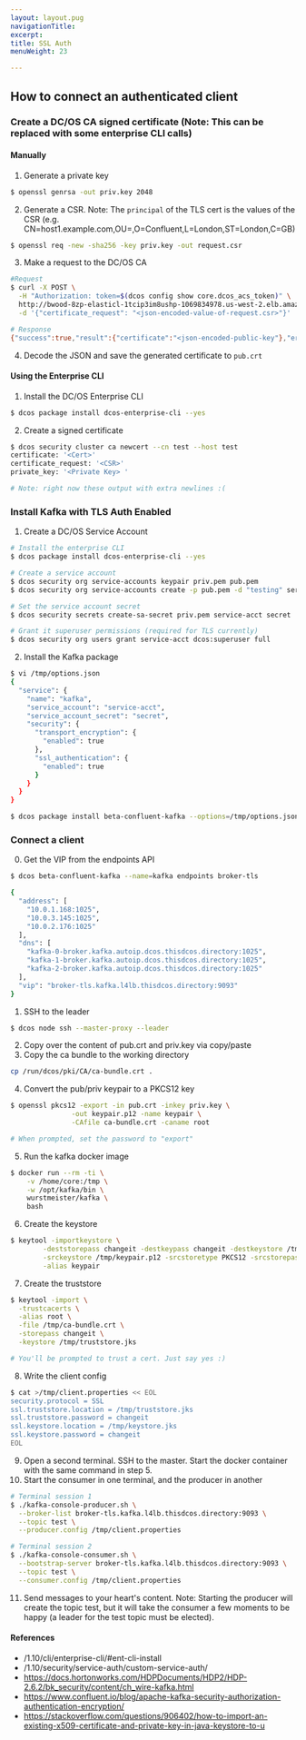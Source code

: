 ```yaml
---
layout: layout.pug
navigationTitle: 
excerpt:
title: SSL Auth
menuWeight: 23

---
```


<!-- This source repo for this topic is https://github.com/mesosphere/dcos-commons -->


## How to connect an authenticated client

### Create a DC/OS CA signed certificate (Note: This can be replaced with some enterprise CLI calls)

#### Manually
1. Generate a private key
```bash
$ openssl genrsa -out priv.key 2048
```
2. Generate a CSR. Note: The `principal` of the TLS cert is the values of the CSR (e.g. CN=host1.example.com,OU=,O=Confluent,L=London,ST=London,C=GB)
```bash
$ openssl req -new -sha256 -key priv.key -out request.csr
```
3. Make a request to the DC/OS CA
```bash
#Request
$ curl -X POST \
  -H "Authorization: token=$(dcos config show core.dcos_acs_token)" \
  http://bwood-8zp-elasticl-1tcip3im8ushp-1069834978.us-west-2.elb.amazonaws.com/ca/api/v2/sign \
  -d '{"certificate_request": "<json-encoded-value-of-request.csr>"}'

# Response
{"success":true,"result":{"certificate":"<json-encoded-public-key"},"errors":[],"messages":[]}
```
4. Decode the JSON and save the generated certificate to `pub.crt`

#### Using the Enterprise CLI
1. Install the DC/OS Enterprise CLI
```bash
$ dcos package install dcos-enterprise-cli --yes
```
2. Create a signed certificate
```bash
$ dcos security cluster ca newcert --cn test --host test
certificate: '<Cert>'
certificate_request: '<CSR>'
private_key: '<Private Key> '

# Note: right now these output with extra newlines :(
```

### Install Kafka with TLS Auth Enabled
1. Create a DC/OS Service Account
```bash
# Install the enterprise CLI
$ dcos package install dcos-enterprise-cli --yes

# Create a service account
$ dcos security org service-accounts keypair priv.pem pub.pem
$ dcos security org service-accounts create -p pub.pem -d "testing" service-acct

# Set the service account secret
$ dcos security secrets create-sa-secret priv.pem service-acct secret

# Grant it superuser permissions (required for TLS currently)
$ dcos security org users grant service-acct dcos:superuser full
```
2. Install the Kafka package
```bash
$ vi /tmp/options.json
{
  "service": {
    "name": "kafka",
    "service_account": "service-acct",
    "service_account_secret": "secret",
    "security": {
      "transport_encryption": {
        "enabled": true
      },
      "ssl_authentication": {
        "enabled": true
      }
    }
  }
}

$ dcos package install beta-confluent-kafka --options=/tmp/options.json
```

### Connect a client
0. Get the VIP from the endpoints API
```bash
$ dcos beta-confluent-kafka --name=kafka endpoints broker-tls

{
  "address": [
    "10.0.1.168:1025",
    "10.0.3.145:1025",
    "10.0.2.176:1025"
  ],
  "dns": [
    "kafka-0-broker.kafka.autoip.dcos.thisdcos.directory:1025",
    "kafka-1-broker.kafka.autoip.dcos.thisdcos.directory:1025",
    "kafka-2-broker.kafka.autoip.dcos.thisdcos.directory:1025"
  ],
  "vip": "broker-tls.kafka.l4lb.thisdcos.directory:9093"
}
```
1. SSH to the leader
```bash
$ dcos node ssh --master-proxy --leader
```
2. Copy over the content of pub.crt and priv.key via copy/paste
3. Copy the ca bundle to the working directory
```bash
cp /run/dcos/pki/CA/ca-bundle.crt .
```
4. Convert the pub/priv keypair to a PKCS12 key
```bash
$ openssl pkcs12 -export -in pub.crt -inkey priv.key \
               -out keypair.p12 -name keypair \
               -CAfile ca-bundle.crt -caname root

# When prompted, set the password to "export"
```
5. Run the kafka docker image
```bash
$ docker run --rm -ti \
    -v /home/core:/tmp \
    -w /opt/kafka/bin \
    wurstmeister/kafka \
    bash
```
6. Create the keystore
```bash
$ keytool -importkeystore \
        -deststorepass changeit -destkeypass changeit -destkeystore /tmp/keystore.jks \
        -srckeystore /tmp/keypair.p12 -srcstoretype PKCS12 -srcstorepass export \
        -alias keypair
```
7. Create the truststore
```bash
$ keytool -import \
  -trustcacerts \
  -alias root \
  -file /tmp/ca-bundle.crt \
  -storepass changeit \
  -keystore /tmp/truststore.jks

# You'll be prompted to trust a cert. Just say yes :)
```
8. Write the client config
```bash
$ cat >/tmp/client.properties << EOL
security.protocol = SSL
ssl.truststore.location = /tmp/truststore.jks
ssl.truststore.password = changeit
ssl.keystore.location = /tmp/keystore.jks
ssl.keystore.password = changeit
EOL
```
9. Open a second terminal. SSH to the master. Start the docker container with the same command in step 5.
10. Start the consumer in one terminal, and the producer in another
```bash
# Terminal session 1
$ ./kafka-console-producer.sh \
  --broker-list broker-tls.kafka.l4lb.thisdcos.directory:9093 \
  --topic test \
  --producer.config /tmp/client.properties

# Terminal session 2
$ ./kafka-console-consumer.sh \
  --bootstrap-server broker-tls.kafka.l4lb.thisdcos.directory:9093 \
  --topic test \
  --consumer.config /tmp/client.properties
```
11. Send messages to your heart's content. Note: Starting the producer will create the topic test, but it will take the consumer a few moments to be happy (a leader for the test topic must be elected).


#### References
- /1.10/cli/enterprise-cli/#ent-cli-install
- /1.10/security/service-auth/custom-service-auth/
- https://docs.hortonworks.com/HDPDocuments/HDP2/HDP-2.6.2/bk_security/content/ch_wire-kafka.html
- https://www.confluent.io/blog/apache-kafka-security-authorization-authentication-encryption/
- https://stackoverflow.com/questions/906402/how-to-import-an-existing-x509-certificate-and-private-key-in-java-keystore-to-u

